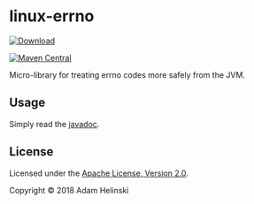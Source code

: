 # linux-errno

[
![Download](https://api.bintray.com/packages/dvlopt/maven/linux-errno/images/download.svg)
](https://bintray.com/dvlopt/maven/linux-errno/_latestVersion)

[![Maven
Central](https://maven-badges.herokuapp.com/maven-central/io.dvlopt/linux-errno/badge.svg)](https://maven-badges.herokuapp.com/maven-central/io.dvlopt/linux-errno)

Micro-library for treating errno codes more safely from the JVM.

## Usage

Simply read the
[javadoc](https://dvlopt.github.io/doc/java/linux-errno/io/dvlopt/linux/errno/Errno.html).

## License

Licensed under the [Apache License, Version
2.0](http://www.apache.org/licenses/LICENSE-2.0).

Copyright © 2018 Adam Helinski
